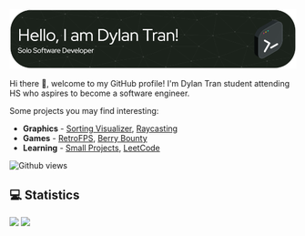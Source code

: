 ![Banner](./banner.png)

Hi there 👋, welcome to my GitHub profile! I'm Dylan Tran student attending HS who aspires to become a software engineer.

Some projects you may find interesting:
- **Graphics** - [Sorting Visualizer](https://github.com/DylanBT928/sorting-visualizer), [Raycasting](https://github.com/DylanBT928/raycasting)
- **Games** - [RetroFPS](https://github.com/DylanBT928/RetroFPS), [Berry Bounty](https://github.com/DylanBT928/berry-bounty)
- **Learning** - [Small Projects](https://github.com/DylanBT928/small-projects), [LeetCode](https://github.com/DylanBT928/leetcode)

![Github views](https://komarev.com/ghpvc/?username=DylanBT928&style=flat-square&color=brightgreen)

## 💻 Statistics
<div>
    <img height="210" src="https://github-readme-stats-dylans-projects-9d894771.vercel.app/api?username=DylanBT928&theme=gotham&show_icons=true&include_all_commits=true"/>
    <img height="210" src="https://github-readme-stats.vercel.app/api/top-langs/?username=DylanBT928&layout=compact&theme=gotham&langs_count=8&size_weight=0.5&count_weight=0.5"/>
</div>

<!-- banner from https://github.com/leviarista/github-profile-header-generator -->
